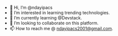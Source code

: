 - 👋 Hi, I’m @ndayipacs
- 👀 I’m interested in learning trending technologies.
- 🌱 I’m currently learning @Devstack.
- 💞️ I’m looking to collaborate on this platform.
- 📫 How to reach me @ ndayipacs2001@gmail.com.

<!---
ndayipacs/ndayipacs is a ✨ special ✨ repository because its `README.md` (this file) appears on your GitHub profile.
You can click the Preview link to take a look at your changes.
--->
